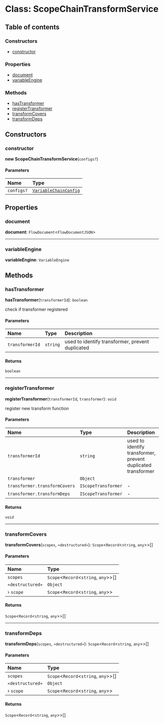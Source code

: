 # Class: ScopeChainTransformService

## Table of contents

### Constructors

* [constructor](/en/auto-docs/variable-layout/classes/ScopeChainTransformService.md#constructor)

### Properties

* [document](/en/auto-docs/variable-layout/classes/ScopeChainTransformService.md#document)
* [variableEngine](/en/auto-docs/variable-layout/classes/ScopeChainTransformService.md#variableengine)

### Methods

* [hasTransformer](/en/auto-docs/variable-layout/classes/ScopeChainTransformService.md#hastransformer)
* [registerTransformer](/en/auto-docs/variable-layout/classes/ScopeChainTransformService.md#registertransformer)
* [transformCovers](/en/auto-docs/variable-layout/classes/ScopeChainTransformService.md#transformcovers)
* [transformDeps](/en/auto-docs/variable-layout/classes/ScopeChainTransformService.md#transformdeps)

## Constructors

### constructor

**new ScopeChainTransformService**(`configs?`)

#### Parameters

| Name | Type |
| :------ | :------ |
| `configs?` | [`VariableChainConfig`](/en/auto-docs/variable-layout/variables/VariableChainConfig-1.md) |

## Properties

### document

**document**: `FlowDocument`<`FlowDocumentJSON`>

***

### variableEngine

**variableEngine**: `VariableEngine`

## Methods

### hasTransformer

**hasTransformer**(`transformerId`): `boolean`

check if transformer registered

#### Parameters

| Name | Type | Description |
| :------ | :------ | :------ |
| `transformerId` | `string` | used to identify transformer, prevent duplicated |

#### Returns

`boolean`

***

### registerTransformer

**registerTransformer**(`transformerId`, `transformer`): `void`

register new transform function

#### Parameters

| Name | Type | Description |
| :------ | :------ | :------ |
| `transformerId` | `string` | used to identify transformer, prevent duplicated transformer |
| `transformer` | `Object` |  |
| `transformer.transformCovers` | `IScopeTransformer` | - |
| `transformer.transformDeps` | `IScopeTransformer` | - |

#### Returns

`void`

***

### transformCovers

**transformCovers**(`scopes`, `«destructured»`): `Scope`<`Record`<`string`, `any`>>\[]

#### Parameters

| Name | Type |
| :------ | :------ |
| `scopes` | `Scope`<`Record`<`string`, `any`>>\[] |
| `«destructured»` | `Object` |
| › `scope` | `Scope`<`Record`<`string`, `any`>> |

#### Returns

`Scope`<`Record`<`string`, `any`>>\[]

***

### transformDeps

**transformDeps**(`scopes`, `«destructured»`): `Scope`<`Record`<`string`, `any`>>\[]

#### Parameters

| Name | Type |
| :------ | :------ |
| `scopes` | `Scope`<`Record`<`string`, `any`>>\[] |
| `«destructured»` | `Object` |
| › `scope` | `Scope`<`Record`<`string`, `any`>> |

#### Returns

`Scope`<`Record`<`string`, `any`>>\[]
